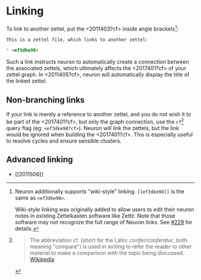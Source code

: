 # Linking

To link to another zettel, put the <2011403?cf> inside angle brackets[^wikistyle]:

```markdown
This is a zettel file, which links to another zettel:

* <ef3dke98>
```

Such a link instructs neuron to automatically create a connection between the
associated zettels, which ultimately affects the <2017401?cf> of your zettel
graph. In <2011405?cf>, neuron will automatically display the title of the
linked zettel.


## Non-branching links

If your link is merely a reference to another zettel, and you do not wish it to
be part of the <2017401?cf>, but only the graph connection, use the `cf`[^cf] query
flag (eg: `<ef3dke98?cf>`). Neuron will link the zettels, but the link would be
ignored when building the <2017401?cf>. This is especially useful to resolve
cycles and ensure sensible clusters.

## Advanced linking

* [[2011506]]

[^cf]: 
    > The abbreviation cf. (short for the Latin: *confer/conferatur*, both meaning "compare") is used in writing to refer the reader to other material to make a comparison with the topic being discussed. [Wikipedia](https://en.wikipedia.org/wiki/Cf.)

[^wikistyle]:
    Neuron additionally supports "wiki-style" linking. `[[ef3dke98]]` is the
    same as `<ef3dke98>`.

    Wiki-style linking was originally added to allow users to edit their neuron
    notes in existing Zettelkasten software like Zettlr. Note that those software
    may not recognize the full range of Neuron links. See
    [#229](https://github.com/srid/neuron/issues/229#issuecomment-645756080) for
    details. 

